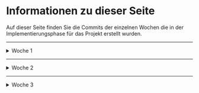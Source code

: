 # Informationen zu dieser Seite

Auf dieser Seite finden Sie die Commits der einzelnen Wochen die in der Implementierungsphase für das Projekt erstellt wurden.

---

<details>
<summary markdown="span">Woche 1</summary>

- **Commit-ID:** 04501de11c7dd38eeac746887b317902bc874f0b

</details>

---

<details>
<summary markdown="span">Woche 2</summary>

- **Commit-ID:** 1d4048cf163d8842401c4c278216a7be4e4098a1

</details>

---

<details>
<summary markdown="span">Woche 3</summary>

- **Commit-ID:** d21e963d3383ad67117adaa769405ecbb73b9756

- [JavaDocs](../Implementierungsphase/JavaDocs/JavaDocs.zip)

</details>